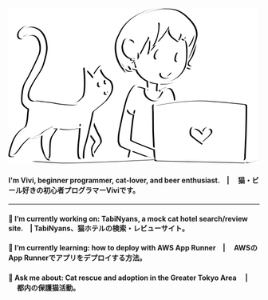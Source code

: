 <img src="github.png">

####  I'm Vivi, beginner programmer, cat-lover, and beer enthusiast.　|  　猫・ビール好きの初心者プログラマーViviです。

---------

####  🔭 I’m currently working on: TabiNyans, a mock cat hotel search/review site.　|  TabiNyans、猫ホテルの検索・レビューサイト。

#### 🌱 I’m currently learning: how to deploy with AWS App Runner　| 　AWSのApp Runnerでアプリをデプロイする方法。

#### 💬 Ask me about: Cat rescue and adoption in the Greater Tokyo Area 　| 　 都内の保護猫活動。

<!--
**vivi-and-tea/vivi-and-tea** is a ✨ _special_ ✨ repository because its `README.md` (this file) appears on your GitHub profile.

Here are some ideas to get you started:

- 🔭 I’m currently working on ...
- 🌱 I’m currently learning ...
- 👯 I’m looking to collaborate on ...
- 🤔 I’m looking for help with ...
- 💬 Ask me about ...
- 📫 How to reach me: ...
- 😄 Pronouns: ...
- ⚡ Fun fact: ...
-->
